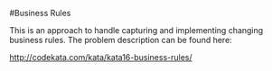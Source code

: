 #Business Rules

This is an approach to handle capturing and implementing changing business rules. The problem description can be found here:

http://codekata.com/kata/kata16-business-rules/